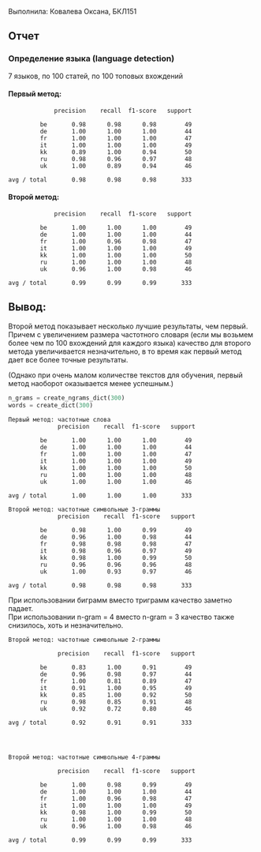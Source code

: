 
Выполнила: Ковалева Оксана, БКЛ151

## Отчет 

### Определение языка (language detection)

7 языков, по 100 статей, по 100 топовых вхождений

#### Первый метод:

                 precision    recall  f1-score   support
    
             be       0.98      0.98      0.98        49
             de       1.00      1.00      1.00        44
             fr       1.00      1.00      1.00        47
             it       1.00      1.00      1.00        49
             kk       0.89      1.00      0.94        50
             ru       0.98      0.96      0.97        48
             uk       1.00      0.89      0.94        46
    
    avg / total       0.98      0.98      0.98       333
    
    

#### Второй метод:


                 precision    recall  f1-score   support
    
             be       1.00      1.00      1.00        49
             de       1.00      1.00      1.00        44
             fr       1.00      0.96      0.98        47
             it       1.00      1.00      1.00        49
             kk       1.00      1.00      1.00        50
             ru       1.00      1.00      1.00        48
             uk       0.96      1.00      0.98        46
    
    avg / total       0.99      0.99      0.99       333
    
    

## Вывод:

Второй метод показывает несколько лучшие результаты, чем первый.   
Причем с увеличением размера частотного словаря (если мы возьмем более чем по 100 вхождений для каждого языка) качество для второго метода увеличивается незначительно, в то время как первый метод дает все более точные результаты. 

(Однако при очень малом количестве текстов для обучения, первый метод наоборот оказывается менее успешным.)


```python
n_grams = create_ngrams_dict(300)
words = create_dict(300)
```

    Первый метод: частотные слова
                  precision    recall  f1-score   support
    
             be       1.00      1.00      1.00        49
             de       1.00      1.00      1.00        44
             fr       1.00      1.00      1.00        47
             it       1.00      1.00      1.00        49
             kk       1.00      1.00      1.00        50
             ru       1.00      1.00      1.00        48
             uk       1.00      1.00      1.00        46
    
    avg / total       1.00      1.00      1.00       333
    
    Второй метод: частотные символьные 3-граммы
                  precision    recall  f1-score   support
    
             be       0.98      1.00      0.99        49
             de       0.96      1.00      0.98        44
             fr       0.98      0.98      0.98        47
             it       0.98      0.96      0.97        49
             kk       0.98      1.00      0.99        50
             ru       0.96      0.96      0.96        48
             uk       1.00      0.93      0.97        46
    
    avg / total       0.98      0.98      0.98       333
    
    

При использовании биграмм вместо триграмм качество заметно падает.  
При использовании n-gram = 4 вместо n-gram = 3 качество также снизилось, хоть и незначительно.



    Второй метод: частотные символьные 2-граммы
    
                  precision    recall  f1-score   support
    
             be       0.83      1.00      0.91        49
             de       0.96      0.98      0.97        44
             fr       1.00      0.81      0.89        47
             it       0.91      1.00      0.95        49
             kk       0.85      1.00      0.92        50
             ru       0.98      0.85      0.91        48
             uk       0.92      0.72      0.80        46
    
    avg / total       0.92      0.91      0.91       333
    
    


    Второй метод: частотные символьные 4-граммы
    
                  precision    recall  f1-score   support
    
             be       1.00      0.98      0.99        49
             de       1.00      1.00      1.00        44
             fr       1.00      0.96      0.98        47
             it       1.00      1.00      1.00        49
             kk       0.98      1.00      0.99        50
             ru       1.00      1.00      1.00        48
             uk       0.96      1.00      0.98        46
    
    avg / total       0.99      0.99      0.99       333
    
    
